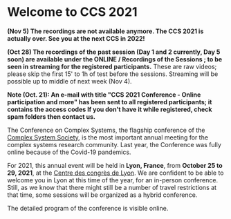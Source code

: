 # Welcome to CCS 2021 

**(Nov 5) The recordings are not available anymore. The CCS 2021 is actually over. See you at the next CCS in 2022!**

**(Oct 28) The recordings of the past session (Day 1 and 2 currently, Day 5 soon) are available under the ONLINE /  Recordings of the Sessions ; to be seen in streaming for the registered participants.** These are raw videos; please skip the first 15' to 1h of test before the sessions. Streaming will be possible up to middle of next week (Nov 4).

**Note (Oct. 21): An e-mail with title "CCS 2021 Conference - Online participation and more" has been sent  to all registered participants; it contains the access codes If you don't have it while registered, check spam folders then contact us.**

The Conference on Complex Systems, the flagship conference of the [Complex System Society](https://www.cssociety.org), is the most important annual meeting for the complex systems research community. Last year, the Conference was fully online because of the Covid-19 pandemics.

For 2021, this annual event will be held in **Lyon, France**, from **October 25 to 29, 2021**, at the [Centre des congrès de Lyon](https://ccs2021.univ-lyon1.fr/#CONVENTION-CENTER). We are confident to be able to welcome you in Lyon at this time of the year, for an in-person conference. Still, as we know that there might still be a number of travel restrictions at that time, some sessions will be organized as a hybrid conference. 

The detailed program of the conference is visible online.

